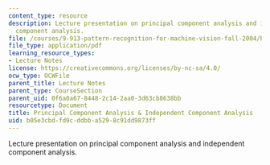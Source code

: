 ```yaml
---
content_type: resource
description: Lecture presentation on principal component analysis and independent
  component analysis.
file: /courses/9-913-pattern-recognition-for-machine-vision-fall-2004/b05e3cbdfd9cddbba5298c91dd9873ff_class_4_part_2.pdf
file_type: application/pdf
learning_resource_types:
- Lecture Notes
license: https://creativecommons.org/licenses/by-nc-sa/4.0/
ocw_type: OCWFile
parent_title: Lecture Notes
parent_type: CourseSection
parent_uid: 0f6a0a67-8448-2c14-2aa0-3d63cb8638bb
resourcetype: Document
title: Principal Component Analysis & Independent Component Analysis
uid: b05e3cbd-fd9c-ddbb-a529-8c91dd9873ff
---
```

Lecture presentation on principal component analysis and independent component analysis.